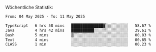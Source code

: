 
Wöchentliche Statistik:
<!--START_SECTION:waka-->

```txt
From: 04 May 2025 - To: 11 May 2025

TypeScript   6 hrs 58 mins   ██████████████▓░░░░░░░░░░   58.67 %
Java         4 hrs 42 mins   ██████████░░░░░░░░░░░░░░░   39.61 %
Bash         5 mins          ▒░░░░░░░░░░░░░░░░░░░░░░░░   00.83 %
Text         4 mins          ░░░░░░░░░░░░░░░░░░░░░░░░░   00.65 %
CLASS        1 min           ░░░░░░░░░░░░░░░░░░░░░░░░░   00.23 %
```

<!--END_SECTION:waka-->
